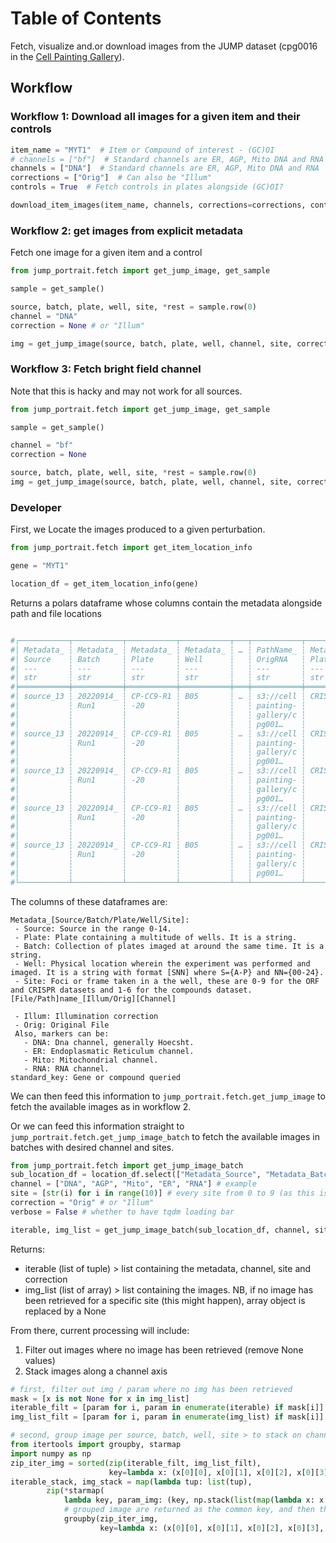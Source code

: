 # Table of Contents

Fetch, visualize and.or download images from the JUMP dataset (cpg0016 in the [Cell Painting Gallery](https://github.com/broadinstitute/cellpainting-gallery)). 

## Workflow

### Workflow 1: Download all images for a given item and their controls

```python
item_name = "MYT1"  # Item or Compound of interest - (GC)OI
# channels = ["bf"]  # Standard channels are ER, AGP, Mito DNA and RNA
channels = ["DNA"]  # Standard channels are ER, AGP, Mito DNA and RNA
corrections = ["Orig"]  # Can also be "Illum"
controls = True  # Fetch controls in plates alongside (GC)OI?

download_item_images(item_name, channels, corrections=corrections, controls=controls)
```

### Workflow 2: get images from explicit metadata

Fetch one image for a given item and a control
```python
from jump_portrait.fetch import get_jump_image, get_sample

sample = get_sample()

source, batch, plate, well, site, *rest = sample.row(0)
channel = "DNA"
correction = None # or "Illum"

img = get_jump_image(source, batch, plate, well, channel, site, correction)
```


### Workflow 3: Fetch bright field channel
Note that this is hacky and may not work for all sources.
```python
from jump_portrait.fetch import get_jump_image, get_sample

sample = get_sample()

channel = "bf"
correction = None

source, batch, plate, well, site, *rest = sample.row(0)
img = get_jump_image(source, batch, plate, well, channel, site, correction)
```

### Developer
First, we Locate the images produced to a given perturbation.

```python 
from jump_portrait.fetch import get_item_location_info

gene = "MYT1"

location_df = get_item_location_info(gene)

```

Returns a polars dataframe whose columns contain the metadata 
alongside path and file locations

``` python

#┌───────────┬───────────┬───────────┬───────────┬───┬───────────┬───────────┬───────────┬──────────┐
#│ Metadata_ ┆ Metadata_ ┆ Metadata_ ┆ Metadata_ ┆ … ┆ PathName_ ┆ Metadata_ ┆ Metadata_ ┆ standard │
#│ Source    ┆ Batch     ┆ Plate     ┆ Well      ┆   ┆ OrigRNA   ┆ PlateType ┆ JCP2022   ┆ _key     │
#│ ---       ┆ ---       ┆ ---       ┆ ---       ┆   ┆ ---       ┆ ---       ┆ ---       ┆ ---      │
#│ str       ┆ str       ┆ str       ┆ str       ┆   ┆ str       ┆ str       ┆ str       ┆ str      │
#╞═══════════╪═══════════╪═══════════╪═══════════╪═══╪═══════════╪═══════════╪═══════════╪══════════╡
#│ source_13 ┆ 20220914_ ┆ CP-CC9-R1 ┆ B05       ┆ … ┆ s3://cell ┆ CRISPR    ┆ JCP2022_8 ┆ MYT1     │
#│           ┆ Run1      ┆ -20       ┆           ┆   ┆ painting- ┆           ┆ 04400     ┆          │
#│           ┆           ┆           ┆           ┆   ┆ gallery/c ┆           ┆           ┆          │
#│           ┆           ┆           ┆           ┆   ┆ pg001…    ┆           ┆           ┆          │
#│ source_13 ┆ 20220914_ ┆ CP-CC9-R1 ┆ B05       ┆ … ┆ s3://cell ┆ CRISPR    ┆ JCP2022_8 ┆ MYT1     │
#│           ┆ Run1      ┆ -20       ┆           ┆   ┆ painting- ┆           ┆ 04400     ┆          │
#│           ┆           ┆           ┆           ┆   ┆ gallery/c ┆           ┆           ┆          │
#│           ┆           ┆           ┆           ┆   ┆ pg001…    ┆           ┆           ┆          │
#│ source_13 ┆ 20220914_ ┆ CP-CC9-R1 ┆ B05       ┆ … ┆ s3://cell ┆ CRISPR    ┆ JCP2022_8 ┆ MYT1     │
#│           ┆ Run1      ┆ -20       ┆           ┆   ┆ painting- ┆           ┆ 04400     ┆          │
#│           ┆           ┆           ┆           ┆   ┆ gallery/c ┆           ┆           ┆          │
#│           ┆           ┆           ┆           ┆   ┆ pg001…    ┆           ┆           ┆          │
#│ source_13 ┆ 20220914_ ┆ CP-CC9-R1 ┆ B05       ┆ … ┆ s3://cell ┆ CRISPR    ┆ JCP2022_8 ┆ MYT1     │
#│           ┆ Run1      ┆ -20       ┆           ┆   ┆ painting- ┆           ┆ 04400     ┆          │
#│           ┆           ┆           ┆           ┆   ┆ gallery/c ┆           ┆           ┆          │
#│           ┆           ┆           ┆           ┆   ┆ pg001…    ┆           ┆           ┆          │
#│ source_13 ┆ 20220914_ ┆ CP-CC9-R1 ┆ B05       ┆ … ┆ s3://cell ┆ CRISPR    ┆ JCP2022_8 ┆ MYT1     │
#│           ┆ Run1      ┆ -20       ┆           ┆   ┆ painting- ┆           ┆ 04400     ┆          │
#│           ┆           ┆           ┆           ┆   ┆ gallery/c ┆           ┆           ┆          │
#│           ┆           ┆           ┆           ┆   ┆ pg001…    ┆           ┆           ┆          │
#└───────────┴───────────┴───────────┴───────────┴───┴───────────┴───────────┴───────────┴──────────┘
```

The columns of these dataframes are:

```
Metadata_[Source/Batch/Plate/Well/Site]:
 - Source: Source in the range 0-14.
 - Plate: Plate containing a multitude of wells. It is a string.
 - Batch: Collection of plates imaged at around the same time. It is a string.
 - Well: Physical location wherein the experiment was performed and imaged. It is a string with format [SNN] where S={A-P} and NN={00-24}.
 - Site: Foci or frame taken in a the well, these are 0-9 for the ORF and CRISPR datasets and 1-6 for the compounds dataset.
[File/Path]name_[Illum/Orig][Channel] 
    
 - Illum: Illumination correction 
 - Orig: Original File
 Also, markers can be:
   - DNA: Dna channel, generally Hoecsht.
   - ER: Endoplasmatic Reticulum channel.
   - Mito: Mitochondrial channel.
   - RNA: RNA channel.
standard_key: Gene or compound queried

```

We can then feed this information to `jump_portrait.fetch.get_jump_image` to fetch the available images as in workflow 2.

Or we can feed this information straight to `jump_portrait.fetch.get_jump_image_batch` to fetch the available images in batches with desired channel and sites.

```python
from jump_portrait.fetch import get_jump_image_batch
sub_location_df = location_df.select(["Metadata_Source", "Metadata_Batch", "Metadata_Plate", "Metadata_Well"]).unique()
channel = ["DNA", "AGP", "Mito", "ER", "RNA"] # example
site = [str(i) for i in range(10)] # every site from 0 to 9 (as this is a CRISPR plate) 
correction = "Orig" # or "Illum"
verbose = False # whether to have tqdm loading bar

iterable, img_list = get_jump_image_batch(sub_location_df, channel, site, correction, verbose)
```

Returns: 
- iterable (list of tuple) > list containing the metadata, channel, site and correction
- img_list (list of array) > list containing the images. NB, if no image has been retrieved for a specific site (this might happen), array object is replaced by a None

From there, current processing will include:
1. Filter out images where no image has been retrieved (remove None values) 
2. Stack images along a channel axis

```python
# first, filter out img / param where no img has been retrieved
mask = [x is not None for x in img_list]
iterable_filt = [param for i, param in enumerate(iterable) if mask[i]]
img_list_filt = [param for i, param in enumerate(img_list) if mask[i]]
```

``` python
# second, group image per source, batch, well, site > to stack on channel
from itertools import groupby, starmap
import numpy as np
zip_iter_img = sorted(zip(iterable_filt, img_list_filt),
                      key=lambda x: (x[0][0], x[0][1], x[0][2], x[0][3], x[0][5], x[0][4]))
iterable_stack, img_stack = map(lambda tup: list(tup),
        zip(*starmap(
            lambda key, param_img: (key, np.stack(list(map(lambda x: x[1], param_img)))),
            # grouped image are returned as the common key, and then the zip of param and img, so we retrieve the img then we stack
            groupby(zip_iter_img,
                    key=lambda x: (x[0][0], x[0][1], x[0][2], x[0][3], x[0][5])))))
```
